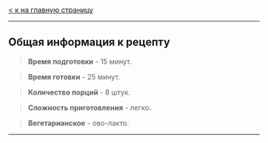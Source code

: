[< к на главную страницу](readme.md)


___
## Общая информация к рецепту

> **Время подготовки** - 15 минут.

> **Время готовки** - 25 минут.

> **Количество порций** - 8 штук.

> **Сложность приготовления** - легко.

> **Вегетарианское** - ово-лакто.
___
